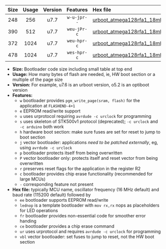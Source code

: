 |Size|Usage|Version|Features|Hex file|
|:-:|:-:|:-:|:-:|:--|
|248|256|u7.7|`w-u-jpr--`|[urboot_atmega128rfa1_18mhz432_57600bps_lednop_ur_vbl.hex](https://raw.githubusercontent.com/stefanrueger/urboot.hex/main/mcus/atmega128rfa1/fcpu_18mhz432/57600_bps/urboot_atmega128rfa1_18mhz432_57600bps_lednop_ur_vbl.hex)|
|390|512|u7.7|`weu-jPr-c`|[urboot_atmega128rfa1_18mhz432_57600bps_ee_lednop_fr_ce_ur_vbl.hex](https://raw.githubusercontent.com/stefanrueger/urboot.hex/main/mcus/atmega128rfa1/fcpu_18mhz432/57600_bps/urboot_atmega128rfa1_18mhz432_57600bps_ee_lednop_fr_ce_ur_vbl.hex)|
|372|1024|u7.7|`weu-hpr-c`|[urboot_atmega128rfa1_18mhz432_57600bps_ee_lednop_fr_ce_ur.hex](https://raw.githubusercontent.com/stefanrueger/urboot.hex/main/mcus/atmega128rfa1/fcpu_18mhz432/57600_bps/urboot_atmega128rfa1_18mhz432_57600bps_ee_lednop_fr_ce_ur.hex)|
|478|1024|u7.7|`wes-hpr-c`|[urboot_atmega128rfa1_18mhz432_57600bps_ee_lednop_fr_ce.hex](https://raw.githubusercontent.com/stefanrueger/urboot.hex/main/mcus/atmega128rfa1/fcpu_18mhz432/57600_bps/urboot_atmega128rfa1_18mhz432_57600bps_ee_lednop_fr_ce.hex)|

- **Size:** Bootloader code size including small table at top end
- **Usage:** How many bytes of flash are needed, ie, HW boot section or a multiple of the page size
- **Version:** For example, u7.6 is an urboot version, o5.2 is an optiboot version
- **Features:**
  + `w` bootloader provides `pgm_write_page(sram, flash)` for the application at `FLASHEND-4+1`
  + `e` EEPROM read/write support
  + `u` uses urprotocol requiring `avrdude -c urclock` for programming
  + `s` uses skeleton of STK500v1 protocol (deprecated); `-c urclock` and `-c arduino` both work
  + `h` hardware boot section: make sure fuses are set for reset to jump to boot section
  + `j` vector bootloader: applications *need to be patched externally*, eg, using `avrdude -c urclock`
  + `p` bootloader protects itself from being overwritten
  + `P` vector bootloader only: protects itself and reset vector from being overwritten
  + `r` preserves reset flags for the application in the register R2
  + `c` bootloader provides chip erase functionality (recommended for large MCUs)
  + `-` corresponding feature not present
- **Hex file:** typically MCU name, oscillator frequency (16 MHz default) and baud rate (115200 default) followed by
  + `ee` bootloader supports EEPROM read/write
  + `lednop` is a template bootloader with `mov rx,rx` nops as placeholders for LED operations
  + `fr` bootloader provides non-essential code for smoother error handing
  + `ce` bootloader provides a chip erase command
  + `ur` uses urprotocol and requires `avrdude -c urclock` for programming
  + `vbl` vector bootloader: set fuses to jump to reset, not the HW boot section
